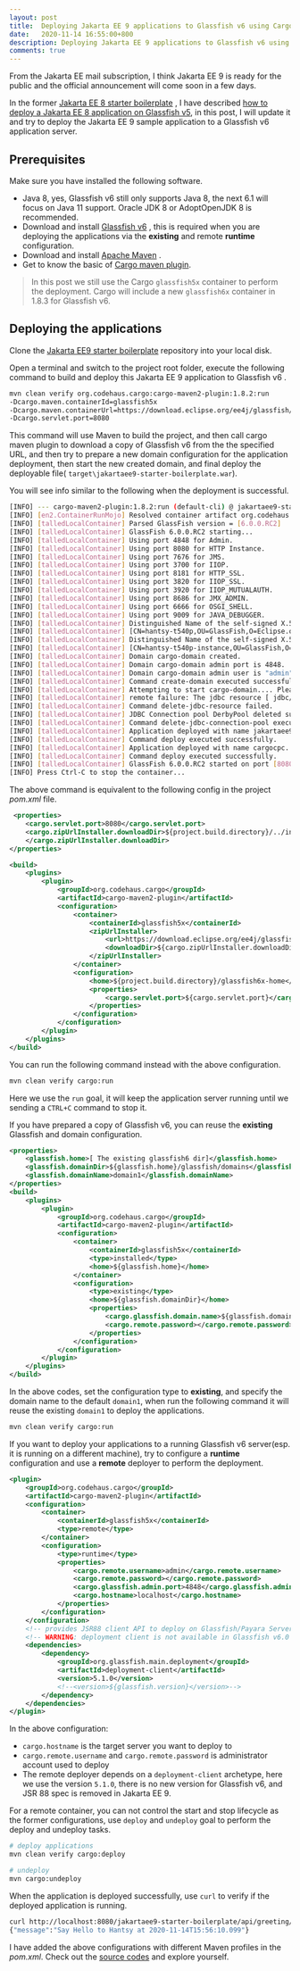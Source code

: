 ```yaml
---
layout: post
title:  Deploying Jakarta EE 9 applications to Glassfish v6 using Cargo maven plugin
date:   2020-11-14 16:55:00+800
description: Deploying Jakarta EE 9 applications to Glassfish v6 using Cargo maven plugin
comments: true
---
```


From the Jakarta EE mail subscription, I think Jakarta EE 9 is ready for the public and the official announcement will come soon in a few days.

In the former [Jakarta EE 8 starter boilerplate](https://github.com/hantsy/jakartaee8-starter) , I have described [how to deploy a Jakarta EE 8 application on Glassfish v5](https://github.com/hantsy/jakartaee8-starter/blob/master/docs/03run-glassfish-mvn.md), in this post, I will update it and try to deploy the Jakarta EE 9 sample application to a Glassfish v6 application server.

## Prerequisites

Make sure you have installed the following software.

* Java 8, yes, Glassfish v6 still only supports Java 8, the next 6.1 will focus on Java 11 support. Oracle JDK 8 or AdoptOpenJDK 8 is recommended.
* Download and install [Glassfish v6](https://github.com/eclipse-ee4j/glassfish/releases) , this is required when you are deploying the applications via the **existing** and remote **runtime** configuration. 
* Download and install [Apache Maven](http://maven.apache.org/) .
* Get to know the basic of [Cargo maven plugin](https://codehaus-cargo.github.io/). 

 >In this post we still use the Cargo `glassfish5x` container to perform the deployment. Cargo will include a new `glassfish6x` container in 1.8.3 for Glassfish v6.

## Deploying the applications

Clone the [Jakarta EE9 starter boilerplate](https://github.com/hantsy/jakartaee9-starter-boilerplate) repository into your local disk.

Open a terminal and switch to the project root folder, execute the following command to build and deploy this Jakarta EE 9 application to Glassfish v6 .

```bash
mvn clean verify org.codehaus.cargo:cargo-maven2-plugin:1.8.2:run 
-Dcargo.maven.containerId=glassfish5x   
-Dcargo.maven.containerUrl=https://download.eclipse.org/ee4j/glassfish/glassfish-6.0.0-RC2.zip  
-Dcargo.servlet.port=8080
```

This command will use Maven to build the project, and then call  cargo maven plugin to download a copy of Glassfish v6 from the the specified URL, and then try to prepare a new domain configuration for the application deployment, then start the new created domain, and final deploy the deployable file( `target\jakartaee9-starter-boilerplate.war`).

You will see info similar to the following when the deployment is successful.

```bash
[INFO] --- cargo-maven2-plugin:1.8.2:run (default-cli) @ jakartaee9-starter-boilerplate ---
[INFO] [en2.ContainerRunMojo] Resolved container artifact org.codehaus.cargo:cargo-core-container-glassfish:jar:1.8.2 for container glassfish5x
[INFO] [talledLocalContainer] Parsed GlassFish version = [6.0.0.RC2]
[INFO] [talledLocalContainer] GlassFish 6.0.0.RC2 starting...
[INFO] [talledLocalContainer] Using port 4848 for Admin.
[INFO] [talledLocalContainer] Using port 8080 for HTTP Instance.
[INFO] [talledLocalContainer] Using port 7676 for JMS.
[INFO] [talledLocalContainer] Using port 3700 for IIOP.
[INFO] [talledLocalContainer] Using port 8181 for HTTP_SSL.
[INFO] [talledLocalContainer] Using port 3820 for IIOP_SSL.
[INFO] [talledLocalContainer] Using port 3920 for IIOP_MUTUALAUTH.
[INFO] [talledLocalContainer] Using port 8686 for JMX_ADMIN.
[INFO] [talledLocalContainer] Using port 6666 for OSGI_SHELL.
[INFO] [talledLocalContainer] Using port 9009 for JAVA_DEBUGGER.
[INFO] [talledLocalContainer] Distinguished Name of the self-signed X.509 Server Certificate is:
[INFO] [talledLocalContainer] [CN=hantsy-t540p,OU=GlassFish,O=Eclipse.org Foundation Inc,L=Ottawa,ST=Ontario,C=CA]
[INFO] [talledLocalContainer] Distinguished Name of the self-signed X.509 Server Certificate is:
[INFO] [talledLocalContainer] [CN=hantsy-t540p-instance,OU=GlassFish,O=Eclipse.org Foundation Inc,L=Ottawa,ST=Ontario,C=CA]
[INFO] [talledLocalContainer] Domain cargo-domain created.
[INFO] [talledLocalContainer] Domain cargo-domain admin port is 4848.
[INFO] [talledLocalContainer] Domain cargo-domain admin user is "admin".
[INFO] [talledLocalContainer] Command create-domain executed successfully.
[INFO] [talledLocalContainer] Attempting to start cargo-domain.... Please look at the server log for more details.....
[INFO] [talledLocalContainer] remote failure: The jdbc resource [ jdbc/__default ] cannot be deleted as it is required to be configured in the system.
[INFO] [talledLocalContainer] Command delete-jdbc-resource failed.
[INFO] [talledLocalContainer] JDBC Connection pool DerbyPool deleted successfully
[INFO] [talledLocalContainer] Command delete-jdbc-connection-pool executed successfully.
[INFO] [talledLocalContainer] Application deployed with name jakartaee9-starter-boilerplate.
[INFO] [talledLocalContainer] Command deploy executed successfully.
[INFO] [talledLocalContainer] Application deployed with name cargocpc.
[INFO] [talledLocalContainer] Command deploy executed successfully.
[INFO] [talledLocalContainer] GlassFish 6.0.0.RC2 started on port [8080]
[INFO] Press Ctrl-C to stop the container...
```

The above command is equivalent to the following config in the project *pom.xml* file.

```xml
 <properties>
	<cargo.servlet.port>8080</cargo.servlet.port>
	<cargo.zipUrlInstaller.downloadDir>${project.build.directory}/../installs
	</cargo.zipUrlInstaller.downloadDir>
</properties>

<build>
	<plugins>
		<plugin>
			<groupId>org.codehaus.cargo</groupId>
			<artifactId>cargo-maven2-plugin</artifactId>
			<configuration>
				<container>
					<containerId>glassfish5x</containerId>
					<zipUrlInstaller>
						<url>https://download.eclipse.org/ee4j/glassfish/glassfish-6.0.0-RC2.zip</url>
						<downloadDir>${cargo.zipUrlInstaller.downloadDir}</downloadDir>
					</zipUrlInstaller>
				</container>
				<configuration>
					<home>${project.build.directory}/glassfish6x-home</home>
					<properties>
						<cargo.servlet.port>${cargo.servlet.port}</cargo.servlet.port>
					</properties>
				</configuration>
			</configuration>
		</plugin>
	</plugins>
</build>
```

You can run the following command instead with the above configuration.

```bash
mvn clean verify cargo:run
```

Here we use the `run` goal, it will keep the application server running until we sending a `CTRL+C` command to stop it.

If you have prepared a copy of Glassfish v6,  you can reuse the **existing** Glassfish and domain configuration.

```xml
<properties>
	<glassfish.home>[ The existing glassfish6 dir]</glassfish.home>
	<glassfish.domainDir>${glassfish.home}/glassfish/domains</glassfish.domainDir>
	<glassfish.domainName>domain1</glassfish.domainName>
</properties>
<build>
	<plugins>
		<plugin>
			<groupId>org.codehaus.cargo</groupId>
			<artifactId>cargo-maven2-plugin</artifactId>
			<configuration>
				<container>
					<containerId>glassfish5x</containerId>
					<type>installed</type>
					<home>${glassfish.home}</home>
				</container>
				<configuration>
					<type>existing</type>
					<home>${glassfish.domainDir}</home>
					<properties>
						<cargo.glassfish.domain.name>${glassfish.domainName}</cargo.glassfish.domain.name>
						<cargo.remote.password></cargo.remote.password>
					</properties>
				</configuration>
			</configuration>
		</plugin>
	</plugins>
</build>
```

In the above codes, set the configuration type to **existing**, and specify the domain name to the default `domain1`, when run the following command it will reuse the existing `domain1` to deploy the applications.

```bash
mvn clean verify cargo:run
```

If you want to deploy your applications to a running Glassfish v6 server(esp. it is running on a different machine), try to configure a **runtime** configuration and use a **remote** deployer to perform the deployment.

```xml
<plugin>
	<groupId>org.codehaus.cargo</groupId>
	<artifactId>cargo-maven2-plugin</artifactId>
	<configuration>
		<container>
			<containerId>glassfish5x</containerId>
			<type>remote</type>
		</container>
		<configuration>
			<type>runtime</type>
			<properties>
				<cargo.remote.username>admin</cargo.remote.username>
				<cargo.remote.password></cargo.remote.password>
				<cargo.glassfish.admin.port>4848</cargo.glassfish.admin.port>
				<cargo.hostname>localhost</cargo.hostname>
			</properties>
		</configuration>
	</configuration>
	<!-- provides JSR88 client API to deploy on Glassfish/Payara Server -->
	<!-- WARNING: deployment client is not available in Glassfish v6.0 -->
	<dependencies>
		<dependency>
			<groupId>org.glassfish.main.deployment</groupId>
			<artifactId>deployment-client</artifactId>
			<version>5.1.0</version>
			<!--<version>${glassfish.version}</version>-->
		</dependency>
	</dependencies>
</plugin>
```

 In the  above configuration:

* `cargo.hostname` is the target server you want to deploy to 
* `cargo.remote.username` and `cargo.remote.password` is administrator account used to deploy
* The remote deployer depends on a `deployment-client` archetype, here we use the version `5.1.0`,  there is no new version for Glassfish v6, and JSR 88 spec is removed in Jakarta EE 9.

For a remote container, you can not control the start and stop lifecycle as the former configurations, use `deploy` and `undeploy` goal to perform the deploy and undeploy tasks.

```bash
# deploy applications
mvn clean verify cargo:deploy

# undeploy
mvn cargo:undeploy
```

When the application is deployed successfully, use `curl` to verify if the deployed application is running.

```bash
curl http://localhost:8080/jakartaee9-starter-boilerplate/api/greeting/Hantsy
{"message":"Say Hello to Hantsy at 2020-11-14T15:56:10.099"}
```

I have added the above configurations with different Maven profiles in the *pom.xml*.  Check out the [source codes](https://github.com/hantsy/jakartaee9-starter-boilerplate/) and explore yourself.